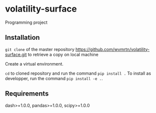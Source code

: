 # volatility-surface
Programming project

## Installation
`git clone` of the master repository https://github.com/wvmrtn/volatility-surface.git to retrieve a copy on local machine

Create a virtual environment. 

`cd` to cloned repository and run the command `pip install .` To install as developper, run the command `pip install -e .`.

## Requirements
dash>=1.0.0,
pandas>=1.0.0,
scipy>=1.0.0

